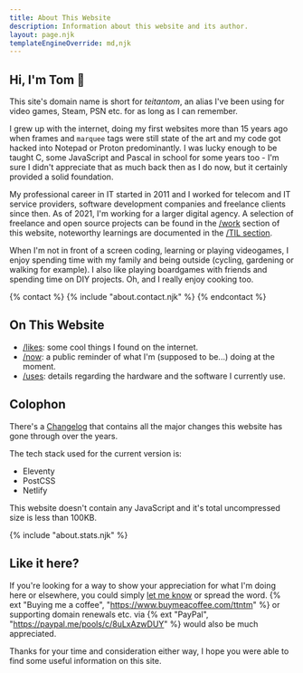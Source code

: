 ```yaml
---
title: About This Website
description: Information about this website and its author.
layout: page.njk
templateEngineOverride: md,njk
---
```


## Hi, I'm Tom 🚀

This site's domain name is short for _teitantom_, an alias I've been using for video games, Steam, PSN etc. for as long as I can remember.

I grew up with the internet, doing my first websites more than 15 years ago when frames and `marquee` tags were still state of the art and my code got hacked into Notepad or Proton predominantly. I was lucky enough to be taught C, some JavaScript and Pascal in school for some years too - I'm sure I didn't appreciate that as much back then as I do now, but it certainly provided a solid foundation.

My professional career in IT started in 2011 and I worked for telecom and IT service providers, software development companies and freelance clients since then. As of 2021, I'm working for a larger digital agency. A selection of freelance and open source projects can be found in the [/work](/work) section  of this website, noteworthy learnings are documented in the [/TIL section](/today-i-learned).

When I'm not in front of a screen coding, learning or playing videogames, I enjoy spending time with my family and being outside (cycling, gardening or walking for example). I also like playing boardgames with friends and spending time on DIY projects. Oh, and I really enjoy cooking too.

{% contact %}
  {% include "about.contact.njk" %}
{% endcontact %}

## On This Website

- [/likes](/likes): some cool things I found on the internet.
- [/now](/now): a public reminder of what I'm (supposed to be...) doing at the moment.
- [/uses](/uses): details regarding the hardware and the software I currently use.

## Colophon

There's a [Changelog](/changelog) that contains all the major changes this website has gone through over the years.

The tech stack used for the current version is:

- Eleventy
- PostCSS
- Netlify

This website doesn't contain any JavaScript and it's total uncompressed size is less than 100KB.

{% include "about.stats.njk" %}

## Like it here?

If you're looking for a way to show your appreciation for what I'm doing here or elsewhere, you could simply [let me know](mailto:ttntm@pm.me) or spread the word. {% ext "Buying me a coffee", "https://www.buymeacoffee.com/ttntm" %} or supporting domain renewals etc. via {% ext "PayPal", "https://paypal.me/pools/c/8uLxAzwDUY" %} would also be much appreciated.

Thanks for your time and consideration either way, I hope you were able to find some useful information on this site.
